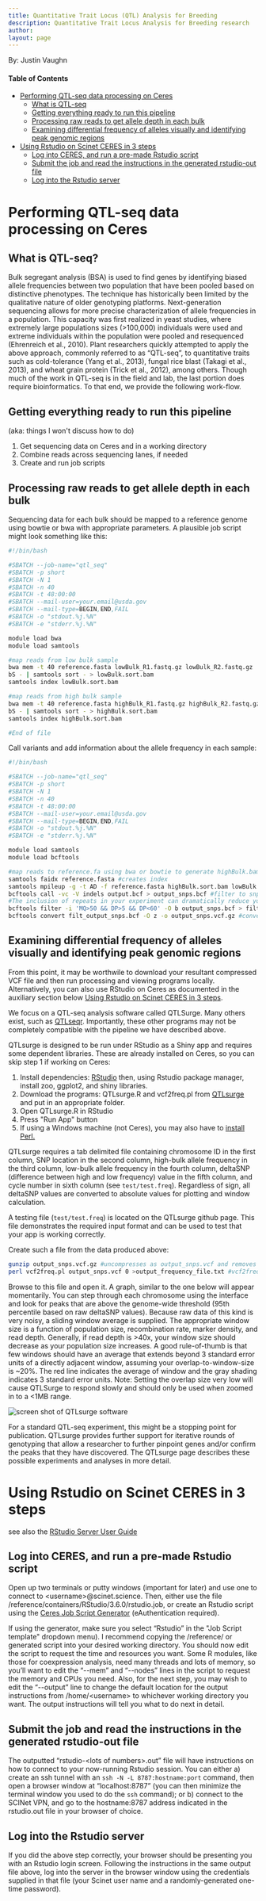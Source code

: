 ```yaml
---
title: Quantitative Trait Locus (QTL) Analysis for Breeding
description: Quantitative Trait Locus Analysis for Breeding research
author:
layout: page
---
```

By: Justin Vaughn

#### Table of Contents
* [Performing QTL-seq data processing on Ceres](#performing-qtl-seq-data-processing-on-ceres)
  * [What is QTL-seq](#what-is-qtl-seq)
  * [Getting everything ready to run this pipeline](#getting-everything-ready-to-run-this-pipeline)
  * [Processing raw reads to get allele depth in each bulk](#processing-raw-reads-to-get-allele-depth-in-each-bulk)
  * [Examining differential frequency of alleles visually and identifying peak genomic regions](#examining-differential-frequency-of-alleles-visually-and-identifying-peak-genomic-regions)
* [Using Rstudio on Scinet CERES in 3 steps](#using-rstudio-on-scinet-ceres-in-3-steps)
  * [Log into CERES, and run a pre-made Rstudio script](#log-into-ceres-and-run-a-pre-made-rstudio-script)
  * [Submit the job and read the instructions in the generated rstudio-out file](#submit-the-job-and-read-the-instructions-in-the-generated-rstudio-out-file)
  * [Log into the Rstudio server](#log-into-the-rstudio-server)


# Performing QTL-seq data processing on Ceres

## What is QTL-seq?

Bulk segregant analysis (BSA) is used to find genes by identifying biased allele frequencies between two population that have been pooled based on distinctive phenotypes.  The technique has historically been limited by the qualitative nature of older genotyping platforms.  Next-generation sequencing allows for more precise characterization of allele frequencies in a population. This capacity was first realized in yeast studies, where extremely large populations sizes (>100,000) individuals were used and extreme individuals within the population were pooled and resequenced (Ehrenreich et al., 2010).  Plant researchers quickly attempted to apply the above approach, commonly referred to as “QTL-seq”, to quantitative traits such as cold-tolerance (Yang et al., 2013), fungal rice blast (Takagi et al., 2013), and wheat grain protein (Trick et al., 2012), among others.  Though much of the work in QTL-seq is in the field and lab, the last portion does require bioinformatics.  To that end, we provide the following work-flow.

## Getting everything ready to run this pipeline 
(aka: things I won't discuss how to do)

1. Get sequencing data on Ceres and in a working directory
2. Combine reads across sequencing lanes, if needed
3. Create and run job scripts

## Processing raw reads to get allele depth in each bulk

Sequencing data for each bulk should be mapped to a reference genome using bowtie or bwa with appropriate parameters.  A plausible job script might look something like this:
```bash
#!/bin/bash

#SBATCH --job-name="qtl_seq"
#SBATCH -p short
#SBATCH -N 1
#SBATCH -n 40
#SBATCH -t 48:00:00
#SBATCH --mail-user=your.email@usda.gov
#SBATCH --mail-type=BEGIN,END,FAIL
#SBATCH -o "stdout.%j.%N"
#SBATCH -e "stderr.%j.%N"

module load bwa
module load samtools

#map reads from low bulk sample
bwa mem -t 40 reference.fasta lowBulk_R1.fastq.gz lowBulk_R2.fastq.gz | samtools view -
bS - | samtools sort - > lowBulk.sort.bam
samtools index lowBulk.sort.bam

#map reads from high bulk sample
bwa mem -t 40 reference.fasta highBulk_R1.fastq.gz highBulk_R2.fastq.gz | samtools view -
bS - | samtools sort - > highBulk.sort.bam
samtools index highBulk.sort.bam

#End of file
```

Call variants and add information about the allele frequency in each sample:
```bash
#!/bin/bash

#SBATCH --job-name="qtl_seq"
#SBATCH -p short
#SBATCH -N 1
#SBATCH -n 40
#SBATCH -t 48:00:00
#SBATCH --mail-user=your.email@usda.gov
#SBATCH --mail-type=BEGIN,END,FAIL
#SBATCH -o "stdout.%j.%N"
#SBATCH -e "stderr.%j.%N"

module load samtools
module load bcftools

#map reads to reference.fa using bwa or bowtie to generate highBulk.bam and lowBulk.bam
samtools faidx reference.fasta #creates index
samtools mpileup -g -t AD -f reference.fasta highBulk.sort.bam lowBulk.sort.bam > output.bcf #calls variants and adds fequency information
bcftools call -vc -V indels output.bcf > output_snps.bcf #filter to snps
#The inclusion of repeats in your experiment can dramatically reduce your signal strength; therefore, poor mapping quality and excess depth of coverage are two key features to filter on.  So the next step is optional but something like it is highly recommended
bcftools filter -i 'MQ>50 && DP>5 && DP<60' -O b output_snps.bcf > filt_output_snps.bcf
bcftools convert filt_output_snps.bcf -O z -o output_snps.vcf.gz #convert to compressed VCF
```

## Examining differential frequency of alleles visually and identifying peak genomic regions

From this point, it may be worthwile to download your resultant compressed VCF file and then run processing and viewing programs locally. Alternatively, you can also use RStudio on Ceres as documented in the auxiliary section below [Using Rstudio on Scinet CERES in 3 steps](#using-rstudio-on-scinet-ceres-in-3-steps). 

We focus on a QTL-seq analysis software called QTLSurge. Many others exist, such as [QTLseqr](https://github.com/bmansfeld/QTLseqr).  Importantly, these other programs may not be completely compatible with the pipeline we have described above.

QTLsurge is designed to be run under RStudio as a Shiny app and requires some dependent libraries. These are already installed on Ceres, so you can skip step 1 if working on Ceres:  

1. Install dependencies: [RStudio](https://www.rstudio.com/products/rstudio/download/) then, using Rstudio package manager, install zoo, ggplot2, and shiny libraries.
2. Download the programs: QTLsurge.R and vcf2freq.pl from [QTLsurge](https://github.com/USDA-ARS-GBRU/QTLsurge) and put in an appropriate folder.
3. Open QTLsurge.R in RStudio
4. Press "Run App" button
5. If using a Windows machine (not Ceres), you may also have to [install Perl.](https://learn.perl.org/installing/windows.html)

QTLsurge requires a tab delimited file containing chromosome ID in the first column, SNP location in the second column, high-bulk allele frequency in the third column, low-bulk allele frequency in the fourth column, deltaSNP (difference between high and low frequency) value in the fifth column, and cycle number in sixth column (see `test/test.freq`). Regardless of sign, all deltaSNP values are converted to absolute values for plotting and window calculation.

A testing file (`test/test.freq`) is located on the QTLsurge github page. This file demonstrates the required input format and can be used to test that your app is working correctly.

Create such a file from the data produced above:

```bash
gunzip output_snps.vcf.gz #uncompresses as output_snps.vcf and removes output_snps.vcf.gz
perl vcf2freq.pl output_snps.vcf 0 >output_frequency_file.txt #vcf2freq.pl is supplied as a helper program, converts to QTLsurge format.  The last argument is the cycle you are on.  Use 0 if this is your initial, standard QTL-seq experiment.  This script is not robust to variation in genotype format and only accepts "GT:PL:AD" format that results from the pipeline described above.
```

Browse to this file and open it. A graph, similar to the one below will appear momentarily. You can step through each chromosome using the interface and look for peaks that are above the genome-wide threshold (95th percentile based on raw deltaSNP values). Because raw data of this kind is very noisy, a sliding window average is supplied. The appropriate window size is a function of population size, recombination rate, marker density, and read depth. Generally, if read depth is >40x, your window size should decrease as your population size increases. A good rule-of-thumb is that few windows should have an average that extends beyond 3 standard error units of a directly adjacent window, assuming your overlap-to-window-size is ~20%. The red line indicates the average of window and the gray shading indicates 3 standard error units. Note: Setting the overlap size very low will cause QTLSurge to respond slowly and should only be used when zoomed in to a <1MB range.

![screen shot of QTLsurge software](/scinet-site/assets/img/loadedFileOverview.png)

For a standard QTL-seq experiment, this might be a stopping point for publication. QTLsurge provides further support for iterative rounds of genotyping that allow a researcher to further pinpoint genes and/or confirm the peaks that they have discovered. The QTLsurge page describes these possible experiments and analyses in more detail.

# Using Rstudio on Scinet CERES in 3 steps

see also the [RStudio Server User Guide](https://usda-ars-gbru.github.io/scinet-site/guide/rstudio/)

## Log into CERES, and run a pre-made Rstudio script

Open up two terminals or putty windows (important for later) and use one to connect to \<username>@scinet.science. Then, either use the file /reference/containers/RStudio/3.6.0/rstudio.job, or create an Rstudio script using the [Ceres Job Script Generator](https://e.arsnet.usda.gov/sites/OCIO/scinet/accounts/ceres_job_script_generator/Home.aspx) (eAuthentication required).

If using the generator, make sure you select “Rstudio” in the "Job Script template" dropdown menu). I recommend copying the /reference/ or generated script into your desired working directory. You should now edit the script to request the time and resources you want. Some R modules, like those for coexpression analysis, need many threads and lots of memory, so you’ll want to edit the “--mem” and “--nodes” lines in the script to request the memory and CPUs you need. Also, for the next step, you may wish to edit the “--output” line to change the default location for the output instructions from /home/\<username> to whichever working directory you want. The output instructions will tell you what to do next in detail.

## Submit the job and read the instructions in the generated rstudio-out file

The outputted “rstudio-\<lots of numbers>.out” file will have instructions on how to connect to your now-running Rstudio session. You can either a) create an ssh tunnel with an  `ssh -N -L 8787:hostname:port`  command, then open a browser window at “localhost:8787” (you can then minimize the terminal window you used to do the `ssh` command); or b) connect to the SCINet VPN, and go to the hostname:8787 address indicated in the rstudio.out file in your browser of choice.

## Log into the Rstudio server

If you did the above step correctly, your browser should be presenting you with an Rstudio login screen. Following the instructions in the same output file above, log into the server in the browser window using the credentials supplied in that file (your Scinet user name and a randomly-generated one-time password).  
